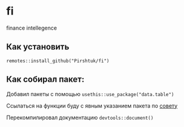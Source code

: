 # fi

finance intellegence

## Как установить

`remotes::install_github("Pirshtuk/fi")`

## Как собирал пакет:

Добавил пакеты с помощью `usethis::use_package("data.table")`

Ссылаться на функции буду с явным указанием пакета по [совету](https://r-pkgs.org/description.html#dependencies)

Перекомпилировал документацию `devtools::document()`

